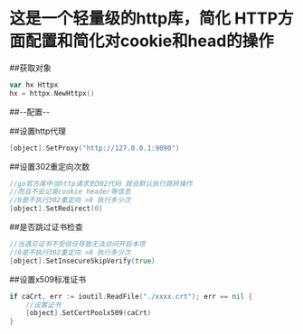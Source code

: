 这是一个轻量级的http库，简化 HTTP方面配置和简化对cookie和head的操作
==

##获取对象
```go
var hx Httpx
hx = httpx.NewHttpx()
```

##--配置--

##设置http代理
```go
[object].SetProxy("http://127.0.0.1:9090")
```

##设置302重定向次数
```go
//go官方库中当http请求到302代码 就会默认执行跳转操作
//而且不会记录cookie header等信息
//0是不执行302重定向 >0 执行多少次
[object].SetRedirect(0)
```

##是否跳过证书检查
```go
//当遇见证书不受信任导致无法访问开启本项
//0是不执行302重定向 >0 执行多少次
[object].SetInsecureSkipVerify(true)
```

##设置x509标准证书
```go
if caCrt, err := ioutil.ReadFile("./xxxx.crt"); err == nil {
    //设置证书
    [object].SetCertPoolx509(caCrt)
}
```



